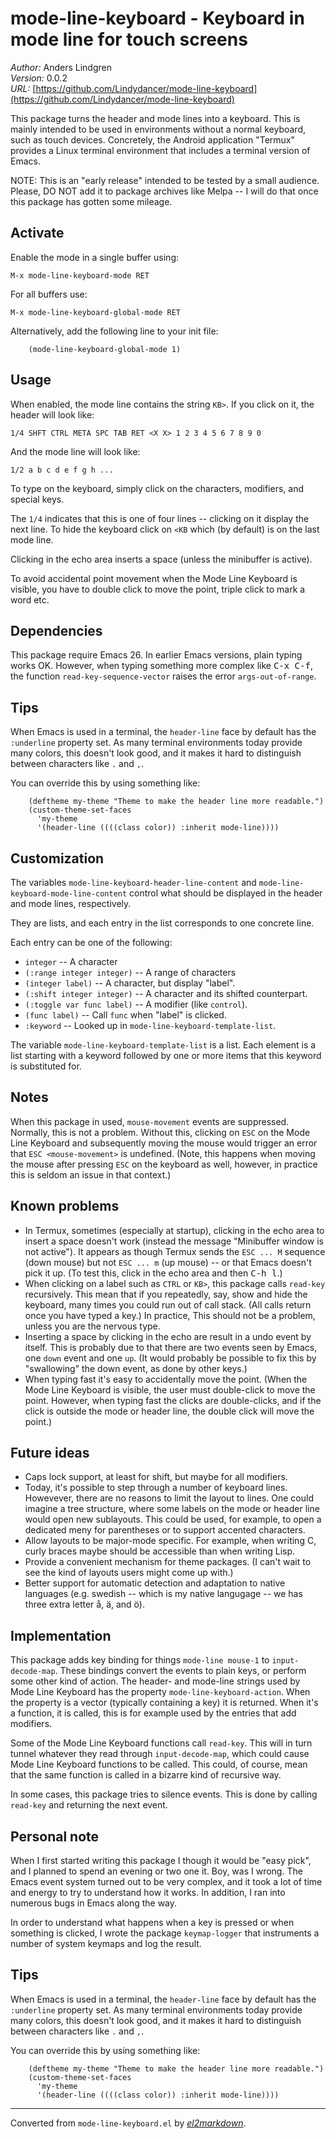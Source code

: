 # mode-line-keyboard - Keyboard in mode line for touch screens

*Author:* Anders Lindgren<br>
*Version:* 0.0.2<br>
*URL:* [https://github.com/Lindydancer/mode-line-keyboard](https://github.com/Lindydancer/mode-line-keyboard)<br>

This package turns the header and mode lines into a keyboard.  This
is mainly intended to be used in environments without a normal
keyboard, such as touch devices.  Concretely, the Android
application "Termux" provides a Linux terminal environment that
includes a terminal version of Emacs.

NOTE: This is an "early release" intended to be tested by a small
audience.  Please, DO NOT add it to package archives like Melpa --
I will do that once this package has gotten some mileage.

## Activate

Enable the mode in a single buffer using:

    M-x mode-line-keyboard-mode RET

For all buffers use:

    M-x mode-line-keyboard-global-mode RET

Alternatively, add the following line to your init file:

        (mode-line-keyboard-global-mode 1)

## Usage

When enabled, the mode line contains the string `KB>`.  If you
click on it, the header will look like:

    1/4 SHFT CTRL META SPC TAB RET <X X> 1 2 3 4 5 6 7 8 9 0

And the mode line will look like:

    1/2 a b c d e f g h ...

To type on the keyboard, simply click on the characters, modifiers,
and special keys.

The `1/4` indicates that this is one of four lines -- clicking on
it display the next line.  To hide the keyboard click on `<KB`
which (by default) is on the last mode line.

Clicking in the echo area inserts a space (unless the minibuffer is
active).

To avoid accidental point movement when the Mode Line Keyboard is
visible, you have to double click to move the point, triple click
to mark a word etc.

## Dependencies

This package require Emacs 26.  In earlier Emacs versions, plain
typing works OK.  However, when typing something more complex like
<kbd>C-x C-f</kbd>, the function `read-key-sequence-vector` raises the error
`args-out-of-range`.

## Tips

When Emacs is used in a terminal, the `header-line` face by default
has the `:underline` property set.  As many terminal environments
today provide many colors, this doesn't look good, and it makes it
hard to distinguish between characters like `.` and `,`.

You can override this by using something like:

        (deftheme my-theme "Theme to make the header line more readable.")
        (custom-theme-set-faces
          'my-theme
          '(header-line ((((class color)) :inherit mode-line))))

## Customization

The variables `mode-line-keyboard-header-line-content` and
`mode-line-keyboard-mode-line-content` control what should be
displayed in the header and mode lines, respectively.

They are lists, and each entry in the list corresponds to one
concrete line.

Each entry can be one of the following:

  * `integer` -- A character
  * `(:range integer integer)` -- A range of characters
  * `(integer label)` -- A character, but display "label".
  * `(:shift integer integer)` -- A character and its shifted counterpart.
  * `(:toggle var func label)` -- A modifier (like `control`).
  * `(func label)` -- Call `func` when "label" is clicked.
  * `:keyword` -- Looked up in `mode-line-keyboard-template-list`.

The variable `mode-line-keyboard-template-list` is a list.  Each
element is a list starting with a keyword followed by one or more
items that this keyword is substituted for.

## Notes

When this package in used, `mouse-movement` events are suppressed.
Normally, this is not a problem.  Without this, clicking on `ESC`
on the Mode Line Keyboard and subsequently moving the mouse would
trigger an error that `ESC <mouse-movement>` is undefined.  (Note,
this happens when moving the mouse after pressing `ESC` on the
keyboard as well, however, in practice this is seldom an issue in
that context.)

## Known problems

* In Termux, sometimes (especially at startup), clicking in the
  echo area to insert a space doesn't work (instead the message
  "Minibuffer window is not active").  It appears as though Termux
  sends the `ESC ... M` sequence (down mouse) but not `ESC ... m`
  (up mouse) -- or that Emacs doesn't pick it up.  (To test this,
  click in the echo area and then <kbd>C-h l</kbd>.)
* When clicking on a label such as `CTRL` or `KB>`, this package
  calls `read-key` recursively.  This mean that if you repeatedly,
  say, show and hide the keyboard, many times you could run out of
  call stack.  (All calls return once you have typed a key.)  In
  practice, This should not be a problem, unless you are the
  nervous type.
* Inserting a space by clicking in the echo are result in a undo
  event by itself.  This is probably due to that there are two
  events seen by Emacs, one `down` event and one `up`.  (It would
  probably be possible to fix this by "swallowing" the down event,
  as done by other keys.)
* When typing fast it's easy to accidentally move the point.  (When
  the Mode Line Keyboard is visible, the user must double-click to
  move the point.  However, when typing fast the clicks are
  double-clicks, and if the click is outside the mode or header
  line, the double click will move the point.)

## Future ideas

* Caps lock support, at least for shift, but maybe for all
  modifiers.
* Today, it's possible to step through a number of keyboard lines.
  Howevever, there are no reasons to limit the layout to lines.
  One could imagine a tree structure, where some labels on the mode
  or header line would open new sublayouts.  This could be used,
  for example, to open a dedicated meny for parentheses or to
  support accented characters.
* Allow layouts to be major-mode specific.  For example, when
  writing C, curly braces maybe should be accessible than when
  writing Lisp.
* Provide a convenient mechanism for theme packages.  (I can't wait
  to see the kind of layouts users might come up with.)
* Better support for automatic detection and adaptation to native
  languages (e.g. swedish -- which is my native langugage -- we has
  three extra letter å, ä, and ö).

## Implementation

This package adds key binding for things `mode-line mouse-1` to
`input-decode-map`.  These bindings convert the events to plain
keys, or perform some other kind of action.  The header- and
mode-line strings used by Mode Line Keyboard has the property
`mode-line-keyboard-action`.  When the property is a vector
(typically containing a key) it is returned.  When it's a function,
it is called, this is for example used by the entries that add
modifiers.

Some of the Mode Line Keyboard functions call `read-key`.  This
will in turn tunnel whatever they read through `input-decode-map`,
which could cause Mode Line Keyboard functions to be called.  This
could, of course, mean that the same function is called in a
bizarre kind of recursive way.

In some cases, this package tries to silence events.  This is done
by calling `read-key` and returning the next event.

## Personal note

When I first started writing this package I though it would be
"easy pick", and I planned to spend an evening or two one it.  Boy,
was I wrong.  The Emacs event system turned out to be very complex,
and it took a lot of time and energy to try to understand how it
works.  In addition, I ran into numerous bugs in Emacs along the
way.

In order to understand what happens when a key is pressed or when
something is clicked, I wrote the package `keymap-logger` that
instruments a number of system keymaps and log the result.

## Tips

When Emacs is used in a terminal, the `header-line` face by default
has the `:underline` property set.  As many terminal environments
today provide many colors, this doesn't look good, and it makes it
hard to distinguish between characters like `.` and `,`.

You can override this by using something like:

        (deftheme my-theme "Theme to make the header line more readable.")
        (custom-theme-set-faces
          'my-theme
          '(header-line ((((class color)) :inherit mode-line))))


---
Converted from `mode-line-keyboard.el` by [*el2markdown*](https://github.com/Lindydancer/el2markdown).
